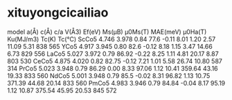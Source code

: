 # xituyongcicailiao
model  a(Å)   c(Å)   c/a  V(Å3) Ef(eV)  Ms(μB)  μ0Ms(T)  MAE(meV)  μ0Ha(T)  Ku(MJ/m3)  Tc(K)  Tc(℃)
ScCo5  4.746  3.978  0.84 77.6  -0.11    8.01    1.20     2.57      11.09     5.31      838    565
YCo5   4.917  3.945  0.80 82.6  -0.12    8.18    1.15     3.47      14.66     6.73      829    556
LaCo5  5.027  3.972  0.79 86.92 -0.22    8.25    1.11     4.81      20.17     8.87      803    530
CeCo5  4.875  4.020  0.82 82.75 -0.12    7.21    1.01     5.58      26.74     10.80     587    314
PrCo5	5.023 	3.948 	0.79 	86.29	0.00 	8.33 	97.06 	1.12 	10.41 	359.64 	43.16 	19.33 	833 	560
NdCo5	5.001 	3.948 	0.79 	85.5	-0.02 	8.31 	96.82 	1.13 	10.75 	371.39 	44.68 		20.14 	833 	560
PmCo5	4.983 	3.946 	0.79 	84.84	-0.04 	8.17 	95.19 	1.12 	10.87 	375.54 	45.95 		20.53 	845 	572
